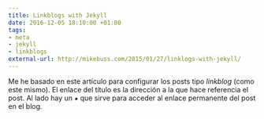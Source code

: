 ```yaml
---
title: Linkblogs with Jekyll
date: 2016-12-05 18:10:00 +01:00
tags:
- meta
- jekyll
- linkblogs
external-url: http://mikebuss.com/2015/01/27/linklogs-with-jekyll/
---
```


Me he basado en este artículo para configurar los posts tipo *linkblog* (como este mismo). El enlace del título es la dirección a la que hace referencia el post. Al lado hay un ⁕ que sirve para acceder al enlace permanente del post en el blog.